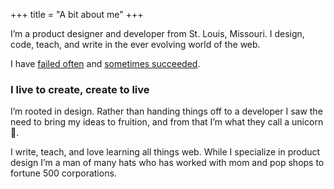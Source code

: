+++
title = "A bit about me"
+++

I’m a product designer and developer from St. Louis, Missouri. I design, code, teach, and write in the ever evolving world of the web.

I have [failed often](/failures) and [sometimes succeeded](/projects).

### I live to create, create to live

I’m rooted in design. Rather than handing things off to a developer I saw the need to bring my ideas to fruition, and from that I’m what they call a unicorn 🦄.

I write, teach, and love learning all things web. While I specialize in product design I’m a man of many hats who has worked with mom and pop shops to fortune 500 corporations.
